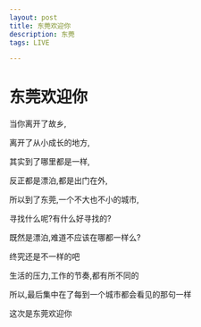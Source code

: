 ```yaml
---
layout: post
title: 东莞欢迎你
description: 东莞
tags: LIVE

---
```

# 东莞欢迎你

当你离开了故乡,

离开了从小成长的地方,

其实到了哪里都是一样,

反正都是漂泊,都是出门在外,

所以到了东莞,一个不大也不小的城市,

寻找什么呢?有什么好寻找的?

既然是漂泊,难道不应该在哪都一样么?

终究还是不一样的吧 

生活的压力,工作的节奏,都有所不同的

所以,最后集中在了每到一个城市都会看见的那句一样

这次是东莞欢迎你

